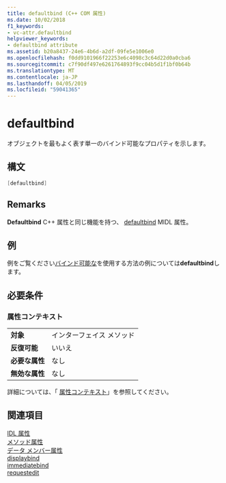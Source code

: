 ```yaml
---
title: defaultbind (C++ COM 属性)
ms.date: 10/02/2018
f1_keywords:
- vc-attr.defaultbind
helpviewer_keywords:
- defaultbind attribute
ms.assetid: b20a8437-24e6-4b6d-a2df-09fe5e1006e0
ms.openlocfilehash: f0dd9101966f22253e6c4098c3c64d22d0a0cba6
ms.sourcegitcommit: c7f90df497e6261764893f9cc04b5d1f1bf0b64b
ms.translationtype: MT
ms.contentlocale: ja-JP
ms.lasthandoff: 04/05/2019
ms.locfileid: "59041365"
---
```

# <a name="defaultbind"></a>defaultbind

オブジェクトを最もよく表す単一のバインド可能なプロパティを示します。

## <a name="syntax"></a>構文

```cpp
[defaultbind]
```

## <a name="remarks"></a>Remarks

**Defaultbind** C++ 属性と同じ機能を持つ、 [defaultbind](/windows/desktop/Midl/defaultbind) MIDL 属性。

## <a name="example"></a>例

例をご覧ください[バインド可能な](bindable.md)を使用する方法の例については**defaultbind**します。

## <a name="requirements"></a>必要条件

### <a name="attribute-context"></a>属性コンテキスト

|||
|-|-|
|**対象**|インターフェイス メソッド|
|**反復可能**|いいえ|
|**必要な属性**|なし|
|**無効な属性**|なし|

詳細については、「 [属性コンテキスト](cpp-attributes-com-net.md#contexts)」を参照してください。

## <a name="see-also"></a>関連項目

[IDL 属性](idl-attributes.md)<br/>
[メソッド属性](method-attributes.md)<br/>
[データ メンバー属性](data-member-attributes.md)<br/>
[displaybind](displaybind.md)<br/>
[immediatebind](immediatebind.md)<br/>
[requestedit](requestedit.md)